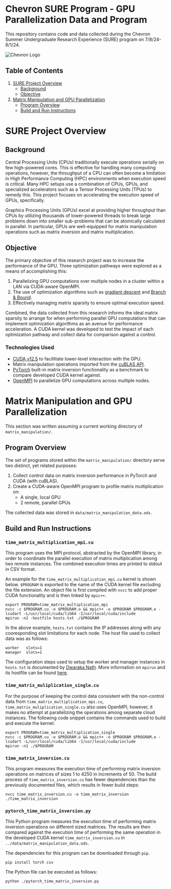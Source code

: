 # Chevron SURE Program - GPU Parallelization Data and Program
This repository contains code and data collected during the Chevron Summer Undergraduate Research Experience (SURE) program on 7/8/24-8/1/24. 

![Chevron Logo](https://www.coastkeeper.org/wp-content/uploads/2022/08/Chevron-Logo.png)


## Table of Contents
1. [SURE Project Overview](#sure-project-overview)
    * [Background](#background)
    * [Objective](#objective)
2. [Matrix Manipulation and GPU Parallelization](#Matrix-Manipulation-and-GPU-Parallelization)
    * [Program Overview](#program-overview)
    * [Build and Run Instructions](#build-and-run-instructions)


# SURE Project Overview
## Background
Central Processing Units (CPUs) traditionally execute operations serially on few high-powered cores. This is effective for handling many computing operations, however, the throughput of a CPU can often become a limitation in High Performance Computing (HPC) environments when execution speed is critical. Many HPC setups use a combination of CPUs, GPUs, and specialized accelerators such as a Tensor Processing Units (TPUs) to remedy this. This project focuses on accelerating the execution speed of GPUs, specifically.

Graphics Processing Units (GPUs) excel at providing higher throughput than CPUs by utilizing thousands of lower-powered threads to break large problems down into smaller sub-problems that can be atomically calculated in parallel. In particular, GPUs are well-equipped for matrix manipulation operations such as matrix inversion and matrix multiplication.


## Objective
The primary objective of this research project was to increase the performance of the GPU. Three optimization pathways were explored as a means of accomplishing this:

1. Parallelizing GPU computations over multiple nodes in a cluster within a LAN via CUDA-aware OpenMPI.
2. The use of optimization algorithms such as [gradient descent](https://www.ibm.com/topics/gradient-descent) and [Branch & Bound](https://web.tecnico.ulisboa.pt/mcasquilho/compute/_linpro/TaylorB_module_c.pdf).
3. Effectively managing matrix sparsity to ensure optimal execution speed.

Combined, the data collected from this research informs the ideal matrix sparsity to arrange for when performing parallel GPU computations that can implement optimization algorithms as an avenue for performance acceleration. A CUDA kernel was developed to test the impact of each optimization pathway and collect data for comparison against a control. 

### Technologies Used
* [CUDA v12.5](https://docs.nvidia.com/cuda/) to facillitate lower-level interaction with the GPU.
* Matrix manipulation operations imported from the [cuBLAS API](https://docs.nvidia.com/cuda/cublas/).
* [PyTorch](https://pytorch.org/) built-in matrix inversion functionality as a benchmark to compare developed CUDA kernel against.
* [OpenMPI](https://www.open-mpi.org/) to parallelize GPU computations across multiple nodes.


# Matrix Manipulation and GPU Parallelization
This section was written assuming a current working directory of `matrix_manipulation/`.

## Program Overview
The set of programs stored within the `matrix_manipulation/` directory serve two distinct, yet related purposes:

1. Collect control data on matrix inversion performance in PyTorch and CUDA (with cuBLAS).
2. Create a CUDA-aware OpenMPI program to profile matrix multiplication on:
    * A single, local GPU
    * 2 remote, parallel GPUs


The collected data was stored in `data/matrix_manipulation_data.ods`.


## Build and Run Instructions
### `time_matrix_multiplication_mpi.cu`
This program uses the MPI protocol, abstracted by the OpenMPI library, in order to coordinate the parallel execution of matrix multiplication among two remote instances. The combined execution times are printed to stdout in CSV format.

An example for the `time_matrix_multiplication_mpi.cu` kernel is shown below. `$PROGRAM` is exported to the name of the CUDA kernel file excluding the file extension. An object file is first compiled with `nvcc` to add proper CUDA functionality and is then linked by `mpic++`.

```
export PROGRAM=time_matrix_multiplication_mpi
nvcc -c $PROGRAM.cu -o $PROGRAM.o && mpic++ -o $PROGRAM $PROGRAM.o -lcudart -L/usr/local/cuda/lib64 -I/usr/local/cuda/include
mpirun -n2 -hostfile hosts.txt ./$PROGRAM
```

In the above example, `hosts.txt` contains the IP addresses along with any cooresponding slot limitations for each node. The host file used to collect data was as follows:

```
worker   slots=1
manager  slots=1
```

The configuration steps used to setup the worker and manager instances in `hosts.txt` is documented by [Dwaraka Nath](https://mpitutorial.com/tutorials/running-an-mpi-cluster-within-a-lan/). More information on `mpirun` and its hostfile can be found [here](https://www.open-mpi.org/faq/?category=running#mpirun-hostfile).

### `time_matrix_muliplication_single.cu`

For the purpose of keeping the control data consistent with the non-control data from `time_matrix_multiplication_mpi.cu`, `time_matrix_muliplication_single.cu` also uses OpenMPI, however, it makes no attempt at parallelizing the operations among separate cloud instances. The following code snippet contains the commands used to build and execute the kernel:

```
export PROGRAM=time_matrix_multiplication_single
nvcc -c $PROGRAM.cu -o $PROGRAM.o && mpic++ -o $PROGRAM $PROGRAM.o -lcudart -L/usr/local/cuda/lib64 -I/usr/local/cuda/include
mpirun -n1 ./$PROGRAM
```


### `time_matrix_inversion.cu`
This program measures the execution time of performing matrix inversion operations on matrices of sizes 1 to 4250 in increments of 50.
The build process of `time_matrix_inversion.cu` has fewer dependencies than the previously documented files, which results in fewer build steps:

```
nvcc time_matrix_inversion.cu -o time_matrix_inversion
./time_matrix_inversion
```

### `pytorch_time_matrix_inversion.py`

This Python program measures the execution time of performing matrix inversion operations on different sized matrices. The results are then compared against the execution time of performing the same operation in the developed CUDA kernel `time_matrix_inversion.cu` in `../data/matrix_manipulation_data.ods`.

The dependencies for this program can be downloaded through `pip`.
```
pip install torch csv
```

The Python file can be executed as follows:
```
python ./pytorch_time_matrix_inversion.py
```